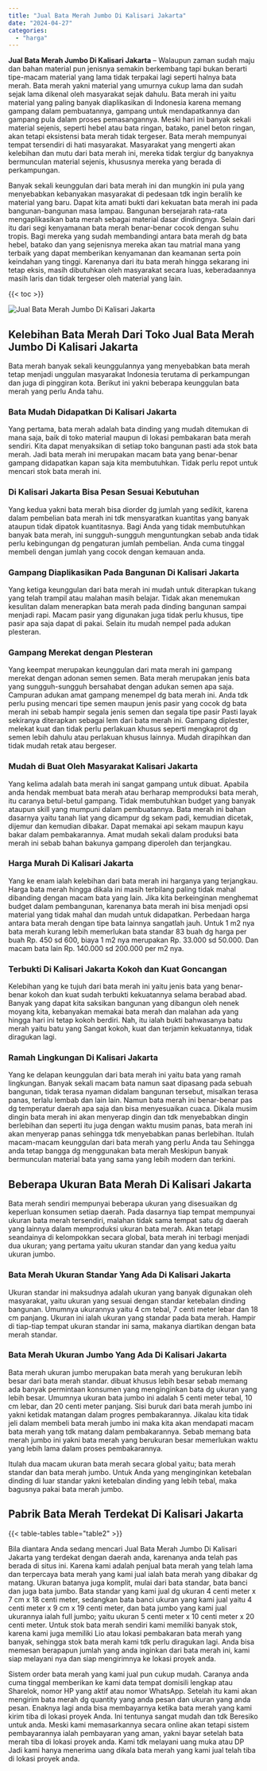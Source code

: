 ```yaml
---
title: "Jual Bata Merah Jumbo Di Kalisari Jakarta"
date: "2024-04-27"
categories: 
  - "harga"
---
```


**Jual Bata Merah Jumbo Di Kalisari Jakarta** – Walaupun zaman sudah maju dan bahan material pun jenisnya semakin berkembang tapi bukan berarti tipe-macam material yang lama tidak terpakai lagi seperti halnya bata merah. Bata merah yakni material yang umurnya cukup lama dan sudah sejak lama dikenal oleh masyarakat sejak dahulu. Bata merah ini yaitu material yang paling banyak diaplikasikan di Indonesia karena memang gampang dalam pembuatannya, gampang untuk mendapatkannya dan gampang pula dalam proses pemasangannya. Meski hari ini banyak sekali material sejenis, seperti hebel atau bata ringan, batako, panel beton ringan, akan tetapi eksistensi bata merah tidak tergeser. Bata merah mempunyai tempat tersendiri di hati masyarakat. Masyarakat yang mengerti akan kelebihan dan mutu dari bata merah ini, mereka tidak tergiur dg banyaknya bermunculan material sejenis, khususnya mereka yang berada di perkampungan.

Banyak sekali keunggulan dari bata merah ini dan mungkin ini pula yang menyebabkan kebanyakan masyarakat di pedesaan tdk ingin beralih ke material yang baru. Dapat kita amati bukti dari kekuatan bata merah ini pada bangunan-bangunan masa lampau. Bangunan bersejarah rata-rata mengaplikasikan bata merah sebagai material dasar dindingnya. Selain dari itu dari segi kenyamanan bata merah benar-benar cocok dengan suhu tropis. Bagi mereka yang sudah membandingi antara bata merah dg bata hebel, batako dan yang sejenisnya mereka akan tau matrial mana yang terbaik yang dapat memberikan kenyamanan dan keamanan serta poin keindahan yang tinggi. Karenanya dari itu bata merah hingga sekarang ini tetap eksis, masih dibutuhkan oleh masyarakat secara luas, keberadaannya masih laris dan tidak tergeser oleh material yang lain.

{{< toc >}}

![Jual Bata Merah Jumbo Di Kalisari Jakarta](/images/jual-bata-merah-11.png)

## Kelebihan Bata Merah Dari Toko Jual Bata Merah Jumbo Di Kalisari Jakarta

Bata merah banyak sekali keunggulannya yang menyebabkan bata merah tetap menjadi unggulan masyarakat Indonesia terutama di perkampungan dan juga di pinggiran kota. Berikut ini yakni beberapa keunggulan bata merah yang perlu Anda tahu.

### Bata Mudah Didapatkan Di Kalisari Jakarta

Yang pertama, bata merah adalah bata dinding yang mudah ditemukan di mana saja, baik di toko material maupun di lokasi pembakaran bata merah sendiri. Kita dapat menyaksikan di setiap toko bangunan pasti ada stok bata merah. Jadi bata merah ini merupakan macam bata yang benar-benar gampang didapatkan kapan saja kita membutuhkan. Tidak perlu repot untuk mencari stok bata merah ini.

### Di Kalisari Jakarta Bisa Pesan Sesuai Kebutuhan

Yang kedua yakni bata merah bisa diorder dg jumlah yang sedikit, karena dalam pembelian bata merah ini tdk mensyaratkan kuantitas yang banyak ataupun tidak dipatok kuantitasnya. Bagi Anda yang tidak membutuhkan banyak bata merah, ini sungguh-sungguh menguntungkan sebab anda tidak perlu kebingungan dg pengaturan jumlah pembelian. Anda cuma tinggal membeli dengan jumlah yang cocok dengan kemauan anda.

### Gampang Diaplikasikan Pada Bangunan Di Kalisari Jakarta

Yang ketiga keunggulan dari bata merah ini mudah untuk diterapkan tukang yang telah trampil atau malahan masih belajar. Tidak akan menemukan kesulitan dalam menerapkan bata merah pada dinding bangunan sampai menjadi rapi. Macam pasir yang digunakan juga tidak perlu khusus, tipe pasir apa saja dapat di pakai. Selain itu mudah nempel pada adukan plesteran.

### Gampang Merekat dengan Plesteran

Yang keempat merupakan keunggulan dari mata merah ini gampang merekat dengan adonan semen semen. Bata merah merupakan jenis bata yang sungguh-sungguh bersahabat dengan adukan semen apa saja. Campuran adukan amat gampang menempel dg bata merah ini. Anda tdk perlu pusing mencari tipe semen maupun jenis pasir yang cocok dg bata merah ini sebab hampir segala jenis semen dan segala tipe pasir Pasti layak sekiranya diterapkan sebagai lem dari bata merah ini. Gampang diplester, melekat kuat dan tidak perlu perlakuan khusus seperti mengkaprot dg semen lebih dahulu atau perlakuan khusus lainnya. Mudah dirapihkan dan tidak mudah retak atau bergeser.

### Mudah di Buat Oleh Masyarakat Kalisari Jakarta

Yang kelima adalah bata merah ini sangat gampang untuk dibuat. Apabila anda hendak membuat bata merah atau berharap memproduksi bata merah, itu caranya betul-betul gampang. Tidak membutuhkan budget yang banyak ataupun skill yang mumpuni dalam pembuatannya. Bata merah ini bahan dasarnya yaitu tanah liat yang dicampur dg sekam padi, kemudian dicetak, dijemur dan kemudian dibakar. Dapat memakai api sekam maupun kayu bakar dalam pembakarannya. Amat mudah sekali dalam produksi bata merah ini sebab bahan bakunya gampang diperoleh dan terjangkau.

### Harga Murah Di Kalisari Jakarta

Yang ke enam ialah kelebihan dari bata merah ini harganya yang terjangkau. Harga bata merah hingga dikala ini masih terbilang paling tidak mahal dibanding dengan macam bata yang lain. Jika kita berkeinginan menghemat budget dalam pembangunan, karenanya bata merah ini bisa menjadi opsi material yang tidak mahal dan mudah untuk didapatkan. Perbedaan harga antara bata merah dengan tipe bata lainnya sangatlah jauh. Untuk 1 m2 nya bata merah kurang lebih memerlukan bata standar 83 buah dg harga per buah Rp. 450 sd 600, biaya 1 m2 nya merupakan Rp. 33.000 sd 50.000. Dan macam bata lain Rp. 140.000 sd 200.000 per m2 nya.

### Terbukti Di Kalisari Jakarta Kokoh dan Kuat Goncangan

Kelebihan yang ke tujuh dari bata merah ini yaitu jenis bata yang benar-benar kokoh dan kuat sudah terbukti kekuatannya selama berabad abad. Banyak yang dapat kita saksikan bangunan yang dibangun oleh nenek moyang kita, kebanyakan memakai bata merah dan malahan ada yang hingga hari ini tetap kokoh berdiri. Nah, itu ialah bukti bahwasanya batu merah yaitu batu yang Sangat kokoh, kuat dan terjamin kekuatannya, tidak diragukan lagi.

### Ramah Lingkungan Di Kalisari Jakarta

Yang ke delapan keunggulan dari bata merah ini yaitu bata yang ramah lingkungan. Banyak sekali macam bata namun saat dipasang pada sebuah bangunan, tidak terasa nyaman didalam bangunan tersebut, misalkan terasa panas, terlalu lembab dan lain lain. Namun bata merah ini benar-benar pas dg temperatur daerah apa saja dan bisa menyesuaikan cuaca. Dikala musim dingin bata merah ini akan menyerap dingin dan tdk menyebabkan dingin berlebihan dan seperti itu juga dengan waktu musim panas, bata merah ini akan menyerap panas sehingga tdk menyebabkan panas berlebihan. Itulah macam-macam keunggulan dari bata merah yang perlu Anda tau Sehingga anda tetap bangga dg menggunakan bata merah Meskipun banyak bermunculan material bata yang sama yang lebih modern dan terkini.

## Beberapa Ukuran Bata Merah Di Kalisari Jakarta

Bata merah sendiri mempunyai beberapa ukuran yang disesuaikan dg keperluan konsumen setiap daerah. Pada dasarnya tiap tempat mempunyai ukuran bata merah tersendiri, malahan tidak sama tempat satu dg daerah yang lainnya dalam memproduksi ukuran bata merah. Akan tetapi seandainya di kelompokkan secara global, bata merah ini terbagi menjadi dua ukuran; yang pertama yaitu ukuran standar dan yang kedua yaitu ukuran jumbo.

### Bata Merah Ukuran Standar Yang Ada Di Kalisari Jakarta

Ukuran standar ini maksudnya adalah ukuran yang banyak digunakan oleh masyarakat, yaitu ukuran yang sesuai dengan standar ketebalan dinding bangunan. Umumnya ukurannya yaitu 4 cm tebal, 7 centi meter lebar dan 18 cm panjang. Ukuran ini ialah ukuran yang standar pada bata merah. Hampir di tiap-tiap tempat ukuran standar ini sama, makanya diartikan dengan bata merah standar.

### Bata Merah Ukuran Jumbo Yang Ada Di Kalisari Jakarta

Bata merah ukuran jumbo merupakan bata merah yang berukuran lebih besar dari bata merah standar. dibuat khusus lebih besar sebab memang ada banyak permintaan konsumen yang menginginkan bata dg ukuran yang lebih besar. Umumnya ukuran bata jumbo ini adalah 5 centi meter tebal, 10 cm lebar, dan 20 centi meter panjang. Sisi buruk dari bata merah jumbo ini yakni ketidak matangan dalam progres pembakarannya. Jikalau kita tidak jeli dalam membeli bata merah jumbo ini maka kita akan mendapati macam bata merah yang tdk matang dalam pembakarannya. Sebab memang bata merah jumbo ini yakni bata merah yang berukuran besar memerlukan waktu yang lebih lama dalam proses pembakarannya.

Itulah dua macam ukuran bata merah secara global yaitu; bata merah standar dan bata merah jumbo. Untuk Anda yang menginginkan ketebalan dinding di luar standar yakni ketebalan dinding yang lebih tebal, maka bagusnya pakai bata merah jumbo.

## Pabrik Bata Merah Terdekat Di Kalisari Jakarta

{{< table-tables table="table2" >}}

Bila diantara Anda sedang mencari Jual Bata Merah Jumbo Di Kalisari Jakarta yang terdekat dengan daerah anda, karenanya anda telah pas berada di situs ini. Karena kami adalah penjual bata merah yang telah lama dan terpercaya bata merah yang kami jual ialah bata merah yang dibakar dg matang. Ukuran batanya juga komplit, mulai dari bata standar, bata banci dan juga bata jumbo. Bata standar yang kami jual dg ukuran 4 centi meter x 7 cm x 18 centi meter, sedangkan bata banci ukuran yang kami jual yaitu 4 centi meter x 9 cm x 19 centi meter, dan bata jumbo yang kami jual ukurannya ialah full jumbo; yaitu ukuran 5 centi meter x 10 centi meter x 20 centi meter. Untuk stok bata merah sendiri kami memiliki banyak stok, karena kami juga memiliki Lio atau lokasi pembakaran bata merah yang banyak, sehingga stok bata merah kami tdk perlu diragukan lagi. Anda bisa memesan berapapun jumlah yang anda inginkan dari bata merah ini, kami siap melayani nya dan siap mengirimnya ke lokasi proyek anda.

Sistem order bata merah yang kami jual pun cukup mudah. Caranya anda cuma tinggal memberikan ke kami data tempat domisili lengkap atau Sharelok, nomor HP yang aktif atau nomor WhatsApp. Setelah itu kami akan mengirim bata merah dg quantity yang anda pesan dan ukuran yang anda pesan. Enaknya lagi anda bisa membayarnya ketika bata merah yang kami kirim tiba di lokasi proyek Anda. Ini tentunya sangat mudah dan tdk Beresiko untuk anda. Meski kami memasarkannya secara online akan tetapi sistem pembayarannya ialah pembayaran yang aman, yakni bayar setelah bata merah tiba di lokasi proyek anda. Kami tdk melayani uang muka atau DP Jadi kami hanya menerima uang dikala bata merah yang kami jual telah tiba di lokasi proyek anda.
